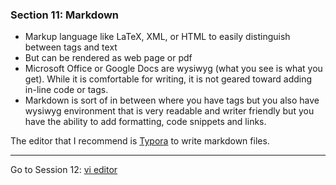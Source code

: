 ### **Section 11: Markdown**

- Markup language like LaTeX, XML, or HTML to easily distinguish between tags and text
- But can be rendered as web page or pdf
- Microsoft Office or Google Docs are wysiwyg (what you see is what you get). While it is comfortable for writing, it is not geared toward adding in-line code or tags.
- Markdown is sort of in between where you have tags but you also have wysiwyg environment that is very readable and writer friendly but you have the ability to add formatting, code snippets and links.

The editor that I recommend is [Typora](https://typora.io/) to write markdown files. 

------

Go to Session 12: [vi editor](vi.md)